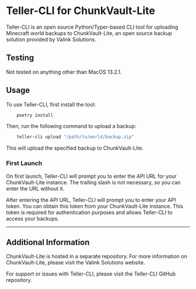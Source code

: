 # Teller-CLI for ChunkVault-Lite

Teller-CLI is an open source Python/Typer-based CLI tool for uploading Minecraft world backups to ChunkVault-Lite, an open source backup solution provided by Valink Solutions.

## Testing

Not tested on anything other than MacOS 13.2.1.

## Usage

To use Teller-CLI, first install the tool:

```bash
    poetry install
```

Then, run the following command to upload a backup:

```bash
    teller-cli upload "/path/to/world/backup.zip"
```

This will upload the specified backup to ChunkVault-Lite.

### First Launch

On first launch, Teller-CLI will prompt you to enter the API URL for your ChunkVault-Lite instance. The trailing slash is not necessary, so you can enter the URL without it.

After entering the API URL, Teller-CLI will prompt you to enter your API token. You can obtain this token from your ChunkVault-Lite instance. This token is required for authentication purposes and allows Teller-CLI to access your backups.

<!-- Once you have entered the API URL and token, Teller-CLI will store this information locally for future use. You can update this information at any time by running the `teller-cli config` command. -->

---

## Additional Information

ChunkVault-Lite is hosted in a separate repository. For more information on ChunkVault-Lite, please visit the Valink Solutions website.

For support or issues with Teller-CLI, please visit the Teller-CLI GitHub repository.
